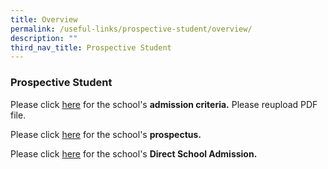 ```yaml
---
title: Overview
permalink: /useful-links/prospective-student/overview/
description: ""
third_nav_title: Prospective Student
---
```

### Prospective Student

Please click [here](https://queenswaysec.moe.edu.sg/qql/slot/u149/docs/internal_pages/i_am_an/prospective_students/2020/Admission.pdf) for the school's **admission criteria.**  Please reupload PDF file.
  
Please click [here](https://drive.google.com/file/d/1-9R8koqTWcQ_ij1vhkitxsvBZc6WBvxt/view) for the school's **prospectus.**  

Please click [here](https://drive.google.com/file/d/1AQEkRiIw8RoQMDmnk9PKGlDIOYbleP_J/view?usp=sharing) for the school's **Direct School Admission.**